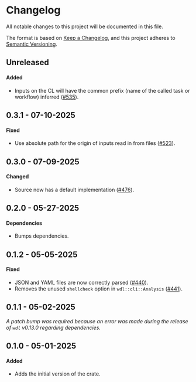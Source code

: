 # Changelog

All notable changes to this project will be documented in this file.

The format is based on [Keep a Changelog](https://keepachangelog.com/en/1.1.0/),
and this project adheres to [Semantic Versioning](https://semver.org/spec/v2.0.0.html).

## Unreleased

#### Added

* Inputs on the CL will have the common prefix (name of the called task or workflow) inferred ([#535](https://github.com/stjude-rust-labs/wdl/pull/535)).

## 0.3.1 - 07-10-2025

#### Fixed

* Use absolute path for the origin of inputs read in from files ([#523](https://github.com/stjude-rust-labs/wdl/pull/523)).

## 0.3.0 - 07-09-2025

#### Changed

* Source now has a default implementation ([#476](https://github.com/stjude-rust-labs/wdl/pull/476)).

## 0.2.0 - 05-27-2025

#### Dependencies

* Bumps dependencies.

## 0.1.2 - 05-05-2025

#### Fixed

* JSON and YAML files are now correctly parsed ([#440](https://github.com/stjude-rust-labs/wdl/pull/440)).
* Removes the unused `shellcheck` option in `wdl::cli::Analysis` ([#441](https://github.com/stjude-rust-labs/wdl/pull/441)).

## 0.1.1 - 05-02-2025

_A patch bump was required because an error was made during the release of `wdl` v0.13.0 regarding dependencies._

## 0.1.0 - 05-01-2025

#### Added

* Adds the initial version of the crate.
